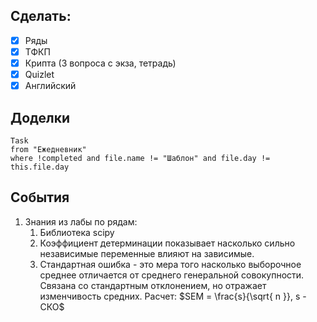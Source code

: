 ## Cделать:
- [x] Ряды 
- [x] ТФКП
- [x] Крипта (3 вопроса с экза, тетрадь)
- [x] Quizlet
- [x] Английский

## Доделки 
```dataview
Task
from "Ежедневник"
where !completed and file.name != "Шаблон" and file.day != this.file.day
```
## События
1. Знания из лабы по рядам:
    1. Библиотека scipy
    2. Коэффициент детерминации показывает насколько сильно независимые переменные влияют на зависимые.
    3. Стандартная ошибка - это мера того насколько выборочное среднее отличается от среднего генеральной совокупности. Связана со стандартным отклонением, но отражает изменчивость средних. Расчет: $SEM =  \frac{s}{\sqrt{ n }}, s - СКО$